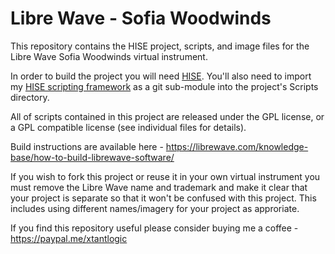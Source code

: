 # Libre Wave - Sofia Woodwinds
This repository contains the HISE project, scripts, and image files for the Libre Wave Sofia Woodwinds virtual instrument.

In order to build the project you will need [HISE](https://github.com/christophhart/HISE). You'll also need to import my [HISE scripting framework](https://github.com/davidhealey/HISE-Scripting-Framework) as a git sub-module into the project's Scripts directory.

All of scripts contained in this project are released under the GPL license, or a GPL compatible license (see individual files for details).

Build instructions are available here - https://librewave.com/knowledge-base/how-to-build-librewave-software/

If you wish to fork this project or reuse it in your own virtual instrument you must remove the Libre Wave name and trademark and make it clear that your project is separate so that it won't be confused with this project. This includes using different names/imagery for your project as approriate.

If you find this repository useful please consider buying me a coffee - https://paypal.me/xtantlogic
